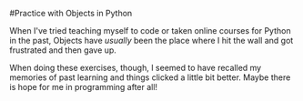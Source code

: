 #Practice with Objects in Python

When I've tried teaching myself to code or taken online courses for Python in the past, Objects have *usually* been the place where I hit the wall and got frustrated and then gave up.

When doing these exercises, though, I seemed to have recalled my memories of past learning and things clicked a little bit better. Maybe there is hope for me in programming after all!
